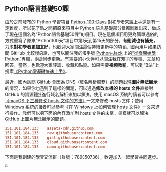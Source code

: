 ## Python語言基礎50課

由於之前發布的 Python 學習項目 [Python-100-Days](https://github.com/jackfrued/Python-100-Days) 對初學者來說上手還是有一定難度，所以花了點之間把原來項目中 Python 語言基礎部分單獨剝離出來，做成了現在這個名為“Python語言基礎50課”的項目。現在這個項目用更為簡單通俗的方式重寫了原來“Python100天”項目中第1天到第15天的部分，**有刪減也有補充**，力求**對初學者更加友好**，也歡迎大家關注這個持續更新中的項目。國內用戶如果訪問 GitHub 比較慢的話，也可以關注我的知乎號 [Python-Jack](https://www.zhihu.com/people/jackfrued) 上的[“從零開始學Python”](<https://zhuanlan.zhihu.com/c_1216656665569013760>)專欄，兩邊同步更新。有需要的小伙伴可以關注我在知乎的專欄、文章和回答，當然，也歡迎大家評論、收藏和點贊。如果需要**視頻教程**，可以到“B站”上搜索[《Python零基礎快速上手》](https://www.bilibili.com/video/BV1FT4y1R7sz)。

最近，國內訪問 GitHub 會因為 DNS（域名解析服務）的問題出現**圖片無法顯示**的情況，如果你也遇到了這樣的問題，可以通過**修改本機的 hosts 文件**直接對 GitHub 的資源鏈接進行域名解析來加以解決。使用 macOS 系統的讀者可以參考[《macOS 下三種修改 hosts 文件的方法》](<https://www.jianshu.com/p/752211238c1b>)一文來修改 hosts 文件；使用 Windows 系統的讀者可以參考[《在 Windows 上如何管理 hosts 文件》](<https://sspai.com/post/43248>)一文來進行操作。我們可以把下面的內容添加到 hosts 文件的末尾，這樣就可以解決 GitHub 上圖片無法顯示的問題。

```INI
151.101.184.133    assets-cdn.github.com
151.101.184.133    raw.githubusercontent.com
151.101.184.133    gist.githubusercontent.com
151.101.184.133    cloud.githubusercontent.com
151.101.184.133    camo.githubusercontent.com
```

下面是我創建的學習交流群（群號：789050736），歡迎加入一起學習共同進步。

<img src="https://gitee.com/jackfrued/mypic/raw/master/20211205225143.png" style="zoom:50%;">
